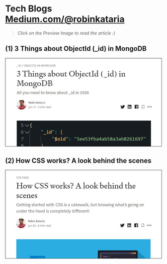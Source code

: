 # Tech Blogs [Medium.com/@robinkataria](https://medium.com/@robinkataria)
> *Click on the Preview Image to read the article :)*

## (1) 3 Things about ObjectId (_id) in MongoDB
[![Image of ObjectId](images/objectid.jpg)](https://bit.ly/objectid)

## (2) How CSS works? A look behind the scenes
[![Image of CSS](images/css.jpg)](https://bit.ly/HowCssWorks)
